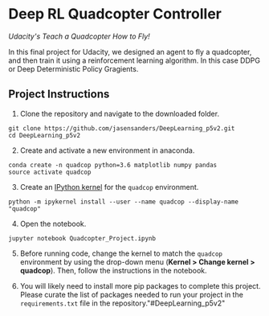 # Deep RL Quadcopter Controller

*Udacity's Teach a Quadcopter How to Fly!*

In this final project for Udacity, we designed an agent to fly a quadcopter, and then train it using a reinforcement learning algorithm.  In this case DDPG or Deep Deterministic Policy Gragients.

## Project Instructions

1. Clone the repository and navigate to the downloaded folder.

```
git clone https://github.com/jasensanders/DeepLearning_p5v2.git
cd DeepLearning_p5v2
```

2. Create and activate a new environment in anaconda.

```
conda create -n quadcop python=3.6 matplotlib numpy pandas
source activate quadcop
```

3. Create an [IPython kernel](http://ipython.readthedocs.io/en/stable/install/kernel_install.html) for the `quadcop` environment. 
```
python -m ipykernel install --user --name quadcop --display-name "quadcop"
```

4. Open the notebook.
```
jupyter notebook Quadcopter_Project.ipynb
```

5. Before running code, change the kernel to match the `quadcop` environment by using the drop-down menu (**Kernel > Change kernel > quadcop**). Then, follow the instructions in the notebook.

6. You will likely need to install more pip packages to complete this project.  Please curate the list of packages needed to run your project in the `requirements.txt` file in the repository."#DeepLearning_p5v2" 
